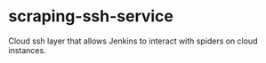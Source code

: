 # scraping-ssh-service
Cloud ssh layer that allows Jenkins to interact with spiders on cloud instances.